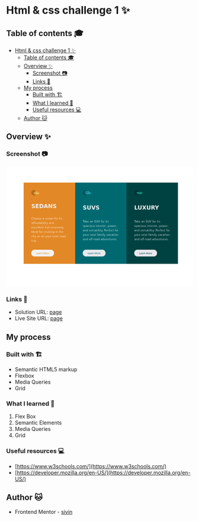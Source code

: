 # Html & css  challenge  1 ✨

## Table of contents 🎓

- [Html \& css  challenge  1 ✨](#html--css--challenge--1-)
  - [Table of contents 🎓](#table-of-contents-)
  - [Overview ✨](#overview-)
    - [Screenshot 📷](#screenshot-)
    - [Links 🔗](#links-)
  - [My process](#my-process)
    - [Built with 🏗](#built-with-)
    - [What I learned 📕](#what-i-learned-)
    - [Useful resources 💻](#useful-resources-)
  - [Author 🐱](#author-)


## Overview ✨

### Screenshot 📷

![](./screenshot/Screenshot%202023-10-26%20at%2013-37-24%20Frontend%20Mentor%203-column%20preview%20card%20component.png)



### Links 🔗

- Solution URL: [page](https://www.frontendmentor.io/solutions/build-with-grid-and-flexbox-QXQvC3KqPS)
- Live Site URL: [page](https://sivin-wi.github.io/3-column-preview-card-component-main/)

## My process

### Built with 🏗

- Semantic HTML5 markup
- Flexbox
- Media Queries
- Grid


### What I learned 📕

1. Flex Box
2. Semantic Elements  
3. Media Queries
4. Grid

### Useful resources 💻

- [https://www.w3schools.com/](https://www.w3schools.com/) 
- [https://developer.mozilla.org/en-US/](https://developer.mozilla.org/en-US/)



## Author 🐱


- Frontend Mentor - [sivin](https://www.frontendmentor.io/profile/Sivin-Wi)
